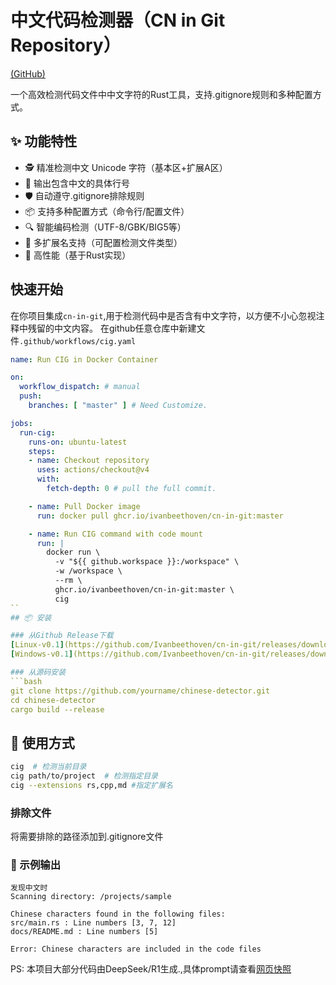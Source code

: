 # 中文代码检测器（CN in Git Repository）

[(GitHub)](https://github.com/Ivanbeethoven/cn-in-git/tree/master)


一个高效检测代码文件中中文字符的Rust工具，支持.gitignore规则和多种配置方式。

## ✨ 功能特性

- 🕵️ 精准检测中文 Unicode 字符（基本区+扩展A区）
- 📜 输出包含中文的具体行号
- 🛡️ 自动遵守.gitignore排除规则
- 📦 支持多种配置方式（命令行/配置文件）
- 🔍 智能编码检测（UTF-8/GBK/BIG5等）
- 📁 多扩展名支持（可配置检测文件类型）
- 🚀 高性能（基于Rust实现）

## 快速开始
在你项目集成`cn-in-git`,用于检测代码中是否含有中文字符，以方便不小心忽视注释中残留的中文内容。
在github任意仓库中新建文件`.github/workflows/cig.yaml`
```yaml
name: Run CIG in Docker Container

on:
  workflow_dispatch: # manual
  push: 
    branches: [ "master" ] # Need Customize.

jobs:
  run-cig:
    runs-on: ubuntu-latest
    steps:
    - name: Checkout repository
      uses: actions/checkout@v4
      with:
        fetch-depth: 0 # pull the full commit.

    - name: Pull Docker image
      run: docker pull ghcr.io/ivanbeethoven/cn-in-git:master

    - name: Run CIG command with code mount
      run: |
        docker run \
          -v "${{ github.workspace }}:/workspace" \
          -w /workspace \
          --rm \
          ghcr.io/ivanbeethoven/cn-in-git:master \
          cig
``
## 📦 安装

### 从Github Release下载
[Linux-v0.1](https://github.com/Ivanbeethoven/cn-in-git/releases/download/v0.1.0/cig-linux-v0.1.0)
[Windows-v0.1](https://github.com/Ivanbeethoven/cn-in-git/releases/download/v0.1.0/cn-in-git-win-v0.1.0.exe)

### 从源码安装
```bash
git clone https://github.com/yourname/chinese-detector.git
cd chinese-detector
cargo build --release
```
## 🚀 使用方式
```bash
cig  # 检测当前目录
cig path/to/project  # 检测指定目录
cig --extensions rs,cpp,md #指定扩展名
```
### 排除文件
将需要排除的路径添加到.gitignore文件


### 📌 示例输出
```
发现中文时
Scanning directory: /projects/sample

Chinese characters found in the following files:
src/main.rs : Line numbers [3, 7, 12]
docs/README.md : Line numbers [5]

Error: Chinese characters are included in the code files
```

PS: 本项目大部分代码由DeepSeek/R1生成.,具体prompt请查看[网页快照](https://github.com/Ivanbeethoven/cn-in-git/blob/master/doc/SiliconCloud.html)